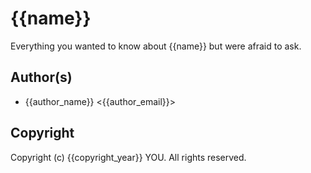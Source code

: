 # {{name}} #

Everything you wanted to know about {{name}} but were afraid to ask.

## Author(s) ##

* {{author_name}} <{{author_email}}>

## Copyright ##

Copyright (c) {{copyright_year}} YOU.  All rights reserved.
